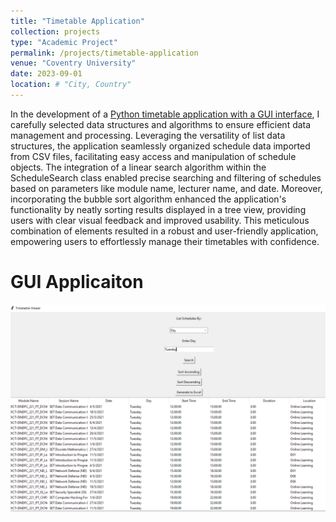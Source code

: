 ```yaml
---
title: "Timetable Application"
collection: projects
type: "Academic Project"
permalink: /projects/timetable-application
venue: "Coventry University"
date: 2023-09-01
location: # "City, Country"
---
```


In the development of a [Python timetable application with a GUI interface](https://github.com/juliuschanjq/Data-Structures-and-Algorithms/blob/main/Projects/Timetable%20Application.py), I carefully selected data structures and algorithms to ensure efficient data management and processing. Leveraging the versatility of list data structures, the application seamlessly organized schedule data imported from CSV files, facilitating easy access and manipulation of schedule objects. The integration of a linear search algorithm within the ScheduleSearch class enabled precise searching and filtering of schedules based on parameters like module name, lecturer name, and date. Moreover, incorporating the bubble sort algorithm enhanced the application's functionality by neatly sorting results displayed in a tree view, providing users with clear visual feedback and improved usability. This meticulous combination of elements resulted in a robust and user-friendly application, empowering users to effortlessly manage their timetables with confidence.

GUI Applicaiton
======
![](/images/timetable_gui.png)